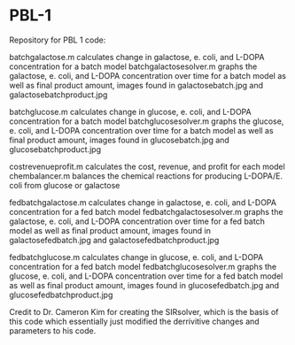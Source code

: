 # PBL-1
Repository for PBL 1 code:

batchgalactose.m calculates change in galactose, e. coli, and L-DOPA concentration for a batch model
batchgalactosesolver.m graphs the galactose, e. coli, and L-DOPA concentration over time for a batch model as well as final product amount, images found in galactosebatch.jpg and galactosebatchproduct.jpg

batchglucose.m calculates change in glucose, e. coli, and L-DOPA concentration for a batch model
batchglucosesolver.m graphs the glucose, e. coli, and L-DOPA concentration over time for a batch model as well as final product amount, images found in glucosebatch.jpg and glucosebatchproduct.jpg

costrevenueprofit.m calculates the cost, revenue, and profit for each model
chembalancer.m balances the chemical reactions for producing L-DOPA/E. coli from glucose or galactose

fedbatchgalactose.m calculates change in galactose, e. coli, and L-DOPA concentration for a fed batch model
fedbatchgalactosesolver.m graphs the galactose, e. coli, and L-DOPA concentration over time for a fed batch model as well as final product amount, images found in galactosefedbatch.jpg and galactosefedbatchproduct.jpg

fedbatchglucose.m calculates change in glucose, e. coli, and L-DOPA concentration for a fed batch model
fedbatchglucosesolver.m graphs the glucose, e. coli, and L-DOPA concentration over time for a fed batch model as well as final product amount, images found in glucosefedbatch.jpg and glucosefedbatchproduct.jpg


Credit to Dr. Cameron Kim for creating the SIRsolver, which is the basis of this code which essentially just modified the derrivitive changes and parameters to his code.
